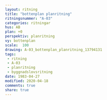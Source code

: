 ```yaml
---
layout: ritning
title: "bottenplan planritning"
ritningsnummer: "A-03"
categories: ritningar
hus: AB
plan: +0
perspektiv: planritning
vy: bottenplan
scale:  100
drawing: A-03_bottenplan_planritning_13794131
tags:
 - ritning
 - A-03
 - planritning
 - byggnadslovsritning
date: 1983-04-27
modified: 2020-04-18
comments: true
share: true
---
```

